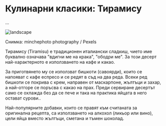 # Кулинарни класики: Тирамису

...

![landscape](https://images.pexels.com/photos/6880219/pexels-photo-6880219.jpeg?auto=compress&cs=tinysrgb&w=1260&h=750&dpr=1)

<p class='caption'>Снимка: minchephoto photography / Pexels<p>

Тирамису (Tiramisu) е традиционен италиански сладкиш, чието име буквално означава "вдигни ме на крака", "ободри ме". За този десерт най-характерното е използването на кафе и какао. 

За приготвянето му се използват бишкоти (савоярди), които се напояват с кафе еспресо и се редят в съд на два реда. Всеки ред бишкоти се покрива с крем, направен от маскарпоне, жълтъци и захар, а най-отгоре се поръсва с какао на прах. Преди сервиране десертът само се охлажда без да се пече и така на практика яйцата в него остават сурови..

Най-популярните добавки, които се правят към считаната за оригинална рецепта, са използването на алкохол (ликьор или вино), цели яйца вместо жълтъци, сметана и тъмен шоколад.